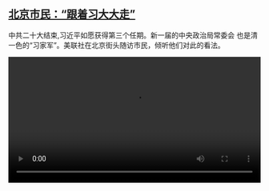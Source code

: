 <!--1666619223000-->
[北京市民：“跟着习大大走”](https://www.dw.com/zh/%E5%8C%97%E4%BA%AC%E5%B8%82%E6%B0%91%EF%BC%9A%E2%80%9C%E8%B7%9F%E7%9D%80%E4%B9%A0%E5%A4%A7%E5%A4%A7%E8%B5%B0%E2%80%9D/a-63541054)
------

<p>中共二十大结束,习近平如愿获得第三个任期。新一届的中央政治局常委会 也是清一色的“习家军”。美联社在北京街头随访市民，倾听他们对此的看法。</small></p><video src="https://tvdownloaddw-a.akamaihd.net/dwtv_video/flv/vdt_zh/2022/bchi221024_001_beijing_01r_AVC_1280x720.mp4" controls style="width:100%"></video>
